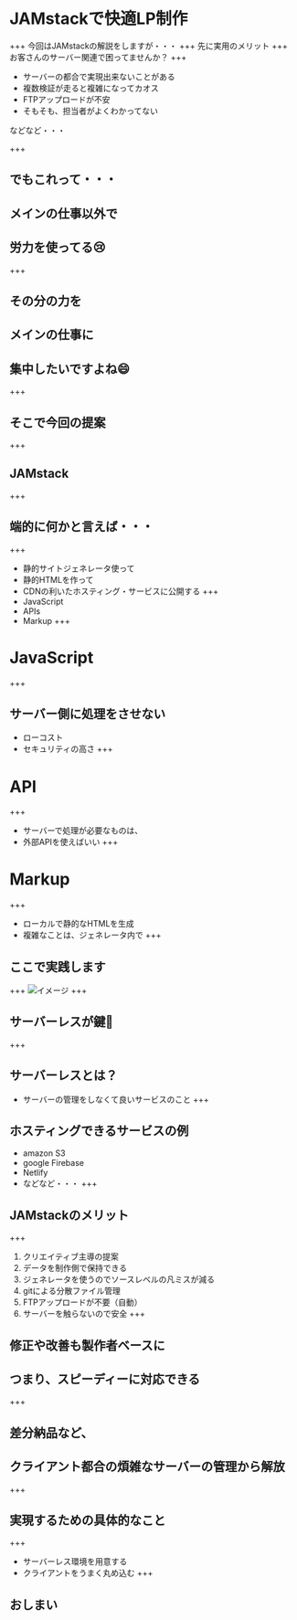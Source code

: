 # JAMstackで快適LP制作

+++
今回はJAMstackの解説をしますが・・・
+++
先に実用のメリット
+++
お客さんのサーバー関連で困ってませんか？
+++
- サーバーの都合で実現出来ないことがある
- 複数検証が走ると複雑になってカオス
- FTPアップロードが不安
- そもそも、担当者がよくわかってない

などなど・・・

+++
## でもこれって・・・
## メインの仕事以外で
## 労力を使ってる😢
+++
## その分の力を
## メインの仕事に
## 集中したいですよね😄
+++
## そこで今回の提案
+++
## JAMstack
+++
## 端的に何かと言えば・・・
+++
- 静的サイトジェネレータ使って
- 静的HTMLを作って
- CDNの利いたホスティング・サービスに公開する
+++
- JavaScript
- APIs
- Markup
+++
# JavaScript
+++
## サーバー側に処理をさせない
- ローコスト
- セキュリティの高さ
+++
# API
+++
- サーバーで処理が必要なものは、
- 外部APIを使えばいい
+++
# Markup
+++
- ローカルで静的なHTMLを生成
- 複雑なことは、ジェネレータ内で
+++
## ここで実践します
+++
![イメージ](assets/img/jamstack.png)
+++
## サーバーレスが鍵🔑
+++
## サーバーレスとは？
- サーバーの管理をしなくて良いサービスのこと
+++
## ホスティングできるサービスの例
- amazon S3
- google Firebase
- Netlify
- などなど・・・
+++
## JAMstackのメリット
+++
1. クリエイティブ主導の提案
1. データを制作側で保持できる
1. ジェネレータを使うのでソースレベルの凡ミスが減る
1. gitによる分散ファイル管理
1. FTPアップロードが不要（自動）
1. サーバーを触らないので安全
+++
## 修正や改善も製作者ベースに
## つまり、スピーディーに対応できる
+++
## 差分納品など、
## クライアント都合の煩雑なサーバーの管理から解放
+++
## 実現するための具体的なこと
+++
- サーバーレス環境を用意する
- クライアントをうまく丸め込む
+++
## おしまい
